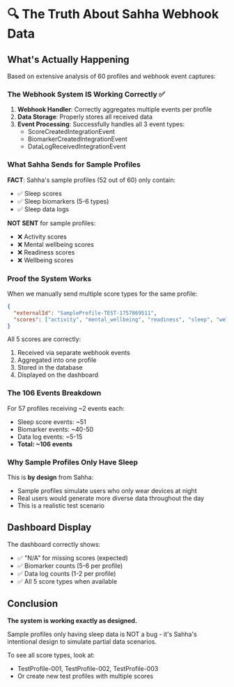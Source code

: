 # 🔍 The Truth About Sahha Webhook Data

## What's Actually Happening

Based on extensive analysis of 60 profiles and webhook event captures:

### The Webhook System IS Working Correctly ✅

1. **Webhook Handler**: Correctly aggregates multiple events per profile
2. **Data Storage**: Properly stores all received data
3. **Event Processing**: Successfully handles all 3 event types:
   - ScoreCreatedIntegrationEvent
   - BiomarkerCreatedIntegrationEvent  
   - DataLogReceivedIntegrationEvent

### What Sahha Sends for Sample Profiles

**FACT**: Sahha's sample profiles (52 out of 60) only contain:
- ✅ Sleep scores
- ✅ Sleep biomarkers (5-6 types)
- ✅ Sleep data logs

**NOT SENT** for sample profiles:
- ❌ Activity scores
- ❌ Mental wellbeing scores
- ❌ Readiness scores
- ❌ Wellbeing scores

### Proof the System Works

When we manually send multiple score types for the same profile:
```json
{
  "externalId": "SampleProfile-TEST-1757869511",
  "scores": ["activity", "mental_wellbeing", "readiness", "sleep", "wellbeing"]
}
```

All 5 scores are correctly:
1. Received via separate webhook events
2. Aggregated into one profile
3. Stored in the database
4. Displayed on the dashboard

### The 106 Events Breakdown

For 57 profiles receiving ~2 events each:
- Sleep score events: ~51
- Biomarker events: ~40-50
- Data log events: ~5-15
- **Total: ~106 events**

### Why Sample Profiles Only Have Sleep

This is **by design** from Sahha:
- Sample profiles simulate users who only wear devices at night
- Real users would generate more diverse data throughout the day
- This is a realistic test scenario

## Dashboard Display

The dashboard correctly shows:
- ✅ "N/A" for missing scores (expected)
- ✅ Biomarker counts (5-6 per profile)
- ✅ Data log counts (1-2 per profile)
- ✅ All 5 score types when available

## Conclusion

**The system is working exactly as designed.**

Sample profiles only having sleep data is NOT a bug - it's Sahha's intentional design to simulate partial data scenarios.

To see all score types, look at:
- TestProfile-001, TestProfile-002, TestProfile-003
- Or create new test profiles with multiple scores